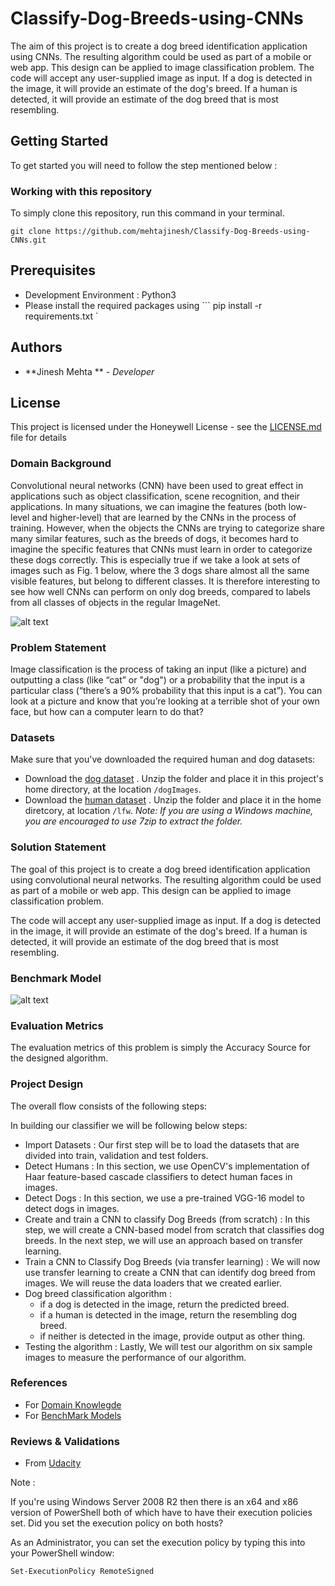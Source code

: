 # Classify-Dog-Breeds-using-CNNs
The aim of this project is to create a dog breed identification application using CNNs. The resulting algorithm could be used as part of a mobile or web app. This design can be applied to image classification problem. The code will accept any user-supplied image as input. If a dog is detected in the image, it will provide an estimate of the dog's breed. If a human is detected, it will provide an estimate of the dog breed that is most resembling.
## Getting Started

To get started you will need to follow the step mentioned below :

### Working with this repository

To simply clone this repository, run this command in your terminal.
```git
git clone https://github.com/mehtajinesh/Classify-Dog-Breeds-using-CNNs.git
```

## Prerequisites

- Development Environment : Python3
- Please install the required packages using 
  ``` pip install -r requirements.txt `

## Authors
- **Jinesh Mehta ** - *Developer*

## License

This project is licensed under the Honeywell License - see the [LICENSE.md](LICENSE.md) file for details

### **Domain Background**

Convolutional neural networks (CNN) have been used to great effect in applications such as object classification, scene recognition, and  their applications. In many situations, we can imagine the features (both low-level and higher-level) that are learned by the CNNs in the process of training. However, when the objects the CNNs are trying to categorize share many similar features, such as the breeds of dogs, it becomes hard to imagine the specific features that CNNs must learn in order to categorize these dogs correctly. This is especially  true if we take a look at sets of images such as Fig. 1 below, where the 3 dogs share almost all the same visible features, but belong to different classes. It is therefore interesting to see how well CNNs can perform on only dog breeds, compared to labels from all classes of
objects in the regular ImageNet. 

![alt text](compare.png "Comparsion of different dog breeds")

### **Problem Statement**

Image classification is the process of taking an input (like a picture) and outputting a class (like “cat” or "dog") or a probability that the input is a particular class (“there’s a 90% probability that this input is a cat”). You can look at a picture and know that you’re looking at a terrible shot of your own face, but how can a computer learn to do that?

### **Datasets**
Make sure that you've downloaded the required human and dog datasets:
- Download the [dog dataset](https://s3-us-west-1.amazonaws.com/udacity-aind/dog-project/dogImages.zip) .  Unzip the folder and place it in this project's home directory, at the location `/dogImages`.
- Download the [human dataset](https://s3-us-west-1.amazonaws.com/udacity-aind/dog-project/lfw.zip) . Unzip the folder and place it in the home diretcory, at location `/lfw`.
*Note: If you are using a Windows machine, you are encouraged to use 7zip to extract the folder.*

### **Solution Statement**

The goal of this project is to create a dog breed identification application using convolutional neural networks. The resulting algorithm could be used as part of a mobile or web app. This design can be applied to image classification problem.

 The code will accept any user-supplied image as input.  If a dog is detected in the image, it will provide an estimate of the dog's breed.  If a human is detected, it will provide an estimate of the dog breed that is most resembling.

### **Benchmark Model**

![alt text](table.png "Comparsion of different existing models")

### **Evaluation Metrics**
The evaluation metrics of this problem is simply the Accuracy Source for the designed algorithm.

### **Project Design**

The overall flow consists of the following steps:

In building our classifier we will be following below steps:
- Import Datasets : Our first step will be to load the datasets that are divided into train, validation and test folders.
- Detect Humans : In this section, we use OpenCV's implementation of Haar feature-based cascade classifiers to detect human faces in images.
- Detect Dogs : In this section, we use a pre-trained VGG-16 model to detect dogs in images.
- Create and train a CNN to classify Dog Breeds (from scratch) : In this step, we will create a CNN-based model from scratch that classifies dog breeds. In the next step, we will use an approach based on transfer learning.
- Train a CNN to Classify Dog Breeds (via transfer learning) : We will now use transfer learning to create a CNN that can identify dog breed from images. We will reuse the data loaders that we created earlier.
- Dog breed classification algorithm : 
    - if a dog is detected in the image, return the predicted breed.
    - if a human is detected in the image, return the resembling dog breed.
    - if neither is detected in the image, provide output as other thing.
- Testing the algorithm : Lastly, We will test our algorithm on six sample images to measure the performance of our algorithm.

### **References**
- For [Domain Knowlegde](http://cs231n.stanford.edu/reports/2015/pdfs/fcdh_FinalReport.pdf)
- For [BenchMark Models](https://www.ijrte.org/wp-content/uploads/papers/v7i5s4/E10900275S419.pdf)

### **Reviews & Validations**
- From [Udacity](https://github.com/mehtajinesh/Classify-Dog-Breeds-using-CNNs/blob/master/review.pdf)

Note :

If you're using Windows Server 2008 R2 then there is an x64 and x86 version of PowerShell both of which have to have their execution policies set. Did you set the execution policy on both hosts?

As an Administrator, you can set the execution policy by typing this into your PowerShell window:

```Set-ExecutionPolicy RemoteSigned```
